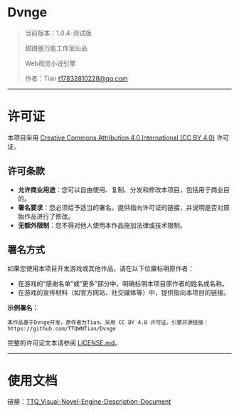 # Dvnge

> 当前版本：1.0.4-测试版
> 
> 甜甜圈万能工作室出品
>
> Web视觉小说引擎
> 
> 作者：Tian <t17832810228@qq.com>

---

# 许可证

本项目采用 [Creative Commons Attribution 4.0 International (CC BY 4.0)](https://creativecommons.org/licenses/by/4.0/) 许可证。

## 许可条款

- **允许商业用途**：您可以自由使用、复制、分发和修改本项目，包括用于商业目的。
- **署名要求**：您必须给予适当的署名，提供指向许可证的链接，并说明是否对原始作品进行了修改。
- **无额外限制**：您不得对他人使用本作品施加法律或技术限制。

## 署名方式

如果您使用本项目开发游戏或其他作品，请在以下位置标明原作者：

- 在游戏的“感谢名单”或“更多”部分中，明确标明本项目原作者的姓名或名称。
- 在游戏的宣传材料（如官方网站、社交媒体等）中，提供指向本项目的链接。

**示例署名：**

```
本作品基于Dvnge开发，原作者为Tian，采用 CC BY 4.0 许可证。引擎开源链接：https://github.com/TTQWNTian/Dvnge
```

完整的许可证文本请参阅 [LICENSE.md](LICENSE.md)。

---

# 使用文档

链接：[TTQ_Visual-Novel-Engine-Description-Document](https://github.com/TTQWNTian/TTQ_Visual-Novel-Engine-Description-Document)
